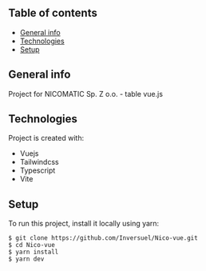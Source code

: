 ## Table of contents
* [General info](#general-info)
* [Technologies](#technologies)
* [Setup](#setup)

## General info
Project for NICOMATIC Sp. Z o.o. - table vue.js
	
## Technologies
Project is created with:
* Vuejs
* Tailwindcss
* Typescript
* Vite	
## Setup
To run this project, install it locally using yarn:

```
$ git clone https://github.com/Inversuel/Nico-vue.git
$ cd Nico-vue
$ yarn install
$ yarn dev 
```
